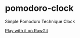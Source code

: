 # pomodoro-clock
Simple Pomodoro Technique Clock

[Play with it on RawGit](https://cdn.rawgit.com/cloudtemplar/pomodoro-clock/a4217e49/index.html)
